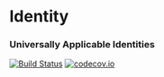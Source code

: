 # Identity

### Universally Applicable Identities

[![Build Status](https://travis-ci.org/JuliaLang/Identity.jl.svg?branch=master)](https://travis-ci.org/JuliaLang/Identity.jl)
[![codecov.io](http://codecov.io/github/JuliaLang/Identity.jl/coverage.svg?branch=master)](http://codecov.io/github/JuliaLang/Identity.jl?branch=master)




